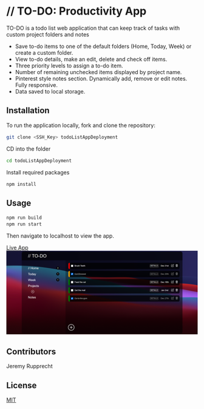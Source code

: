 # // TO-DO: Productivity App

TO-DO is a todo list web application that can keep track of tasks with custom project folders and notes

* Save to-do items to one of the default folders (Home, Today, Week) or create a custom folder.
* View to-do details, make an edit, delete and check off items.
* Three priority levels to assign a to-do item.
* Number of remaining unchecked items displayed by project name.
* Pinterest style notes section. Dynamically add, remove or edit notes.
Fully responsive.
* Data saved to local storage.

## Installation

To run the application locally, fork and clone the repository:

```bash
git clone <SSH_Key> todoListAppDeployment
```

CD into the folder

```bash
cd todoListAppDeployment
```
Install required packages
```bash
npm install
```

## Usage

```bash
npm run build
npm run start
```
Then navigate to localhost to view the app.

[Live App](https://jeremyrupprecht.github.io/todoListAppDeployment/)
![Alt text](/screenshot1.png?raw=true )


## Contributors

Jeremy Rupprecht

## License

[MIT](https://choosealicense.com/licenses/mit/)

